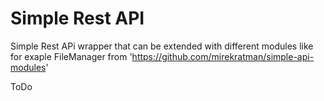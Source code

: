 # Simple Rest API

Simple Rest APi wrapper that can be extended with different modules like for exaple FileManager from 
'https://github.com/mirekratman/simple-api-modules'


ToDo
